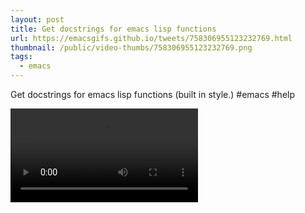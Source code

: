 ```yaml
---
layout: post
title: Get docstrings for emacs lisp functions
url: https://emacsgifs.github.io/tweets/758306955123232769.html
thumbnail: /public/video-thumbs/758306955123232769.png
tags:
  - emacs
---
```


Get docstrings for emacs lisp functions (built in style.) #emacs #help

<video controls autoplay loop>
  <source src="/public/videos/758306955123232769.mp4" type="video/mp4">
    Sorry your browser does not support the video tag, maybe time to upgrade?
</video>
